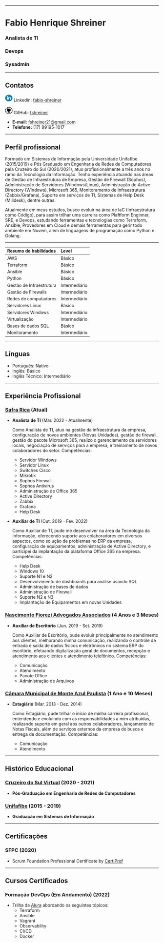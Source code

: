 * * *
# **Fabio Henrique Shreiner**
### Analista de TI
### Devops
### Sysadmin

---
## **Contatos**

![LinkedIn](./images/resized-linkedin-icon.svg) Linkedin: [fabio-shreiner](https://www.linkedin.com/in/fabio-shreiner/)

![GitHub](./images/resized-github-icon.svg) GitHub: [fshreiner](https://github.com/fshreiner)

[//]: # (<table>)
[//]: # (    <tr>)
[//]: # (        <td><img src="./images/linkedin-icon.svg" alt="Linkedin" width="35" height="40"></td>)
[//]: # (        <td><a href="https://www.linkedin.com/in/fabio-shreiner/" style="color: white">fabio-shreiner</a></td>)
[//]: # (        <td><img src="./images/github-icon.svg" alt="GitHub" width="35" height="40"></td>)
[//]: # (        <td><a href="https://github.com/fshreiner" style="color: white">fshreiner</a></td>)
[//]: # (    </tr>)
[//]: # (</table>)

* **E-mail:** fshreiner21@gmail.com
* **Telefone:** (17) 99195-1017

---

## **Perfil profissional**

Formado em Sistemas de Informação pela Universidade Unifafibe (2015/2019) e Pós Graduado em Engenharia de Redes de Computadores pela Cruzeiro do Sul (2020/2021), atuo profissionalmente a três anos no ramo da Tecnologia da Informação. Tenho experiência atuando nas áreas de Gestão de Infraestrutura de Empresa, Gestão de Firewall (Sophos), Administração de Servidores (Windows/Linux), Administração de Active Directory (Windows), Microsoft 365, Monitoramento de Infraestrutura (Zabbix/Grafana), Suporte em serviços de TI, Sistemas de Help Desk (Milldesk), dentre outras. 

Atualmente em meus estudos, busco evoluir na área de IaC (Infraestrutura como Código), para assim trilhar uma carreira como Plaftform Enginner, SRE, e Devops, estudando ferramentas e tecnologias como Terraform, Ansible, Provedores em Cloud e demais ferramentas para gerir todo ambiente em Nuvem, além de linguagens de programação como Python e Golang.

---

| **Resumo de habilidades**       | **Level**     |
|:--------------------------------|:--------------|
| AWS                             | Básico        |
| Terraform                       | Básico        |
| Ansible                         | Básico        |
| Python                          | Básico        |
| Gestão de Infraestrutura        | Intermediário |
| Gestão de Firewalls             | Intermediário |
| Redes de computadores           | Intermediário |
| Servidores Linux                | Básico        |
| Servidores Windows              | Intermediário |
| Virtualização                   | Intermediário |
| Bases de dados SQL              | Básico        |
| Monitoramento                   | Intermediário |

---

## **Línguas**
- Português: Nativo
- Inglês: Básico
- Inglês Técnico: Intermediário


---

## **Experiência Profissional**

### **[Safra Rica](https://www.safrarica.com.br)** (Atual)

 - **Analista de TI** (Mar. 2022 - Atualmente)

    Como Analista de TI, atuo na gestão da infraestrutura da empresa, configuração de novos ambientes (Novas Unidades), gestão de firewall, gestão do pacote Microsoft 365, realizo o gerenciamento de servidores locais, negociação de serviços para a empresa, e treinamento de novos colaboradores do setor. 
    Competências:
    - Servidor Windows
    - Servidor Linux
    - Switches Cisco
    - Mikrotik
    - Sophos Firewall
    - Sophos Antivírus
    - Administração de Office 365
    - Active Directory
    - Zabbix
    - Grafana
    - Help Desk

 - **Auxiliar de TI** (Out. 2019 - Fev. 2022)

    Como Auxiliar de TI, pude me desenvolver na área da Tecnologia da Informação, oferecendo suporte aos colaboradores em diversos aspectos, como solução de problemas no ERP da empresa, configuração de equipamentos, administração de Active Directory, e participei da implantação da plataforma Office 365 na empresa.
    Competências:
    - Help Desk
    - Windows 10
    - Suporte N1 e N2
    - Desenvolvimento de dashboards para análise usando SQL
    - Administração de bases de dados
    - Administração de Firewall
    - Suporte N2 e N3
    - Implantação de Equipamentos em novas Unidades


### **[Nascimento Fiorezi Advogados Associados](https://nfadv.com.br)** (4 Anos e 3 Meses)

 - **Auxiliar de Escritório** (Jun. 2019 - Set. 2019)

    Como Auxiliar de Escritório, pude evoluir principalmente no atendimento aos clientes, melhorando minha comunicação, realizando o controle de entrada e saída de dados físicos e eletrônicos no sistema ERP do escritório, efetuando digitalização geral de documentos, recepção e atendimento aos clientes e atendimento telefônico. 
    Competências:
    - Comunicação
    - Atendimento
    - Pacote Office
    - Administração de Arquivos


### **[Câmara Municipal de Monte Azul Paulista](https://www.camaramonteazul.sp.gov.br)** (1 Ano e 10 Meses)

 - **Estagiário** (Mar. 2013 - Dez. 2014)

    Como Estagiário, pude trilhar o início de minha carreira profissional, entendendo e evoluindo com as responsabilidades a mim atribuídas, realizando suporte em geral aos outros colaboradores, lançamento de Notas Fiscais, além de serviços externos da empresa de busca e entrega de documentação.
    Competências:
    - Comunicação
    - Atendimento

---

## **Histórico Educacional**

### **[Cruzeiro do Sul Virtual](https://www.cruzeirodosulvirtual.com.br)** (2020 - 2021)
 - **Pós-Graduação em Engenharia de Redes de Computadores**
 
### **[Unifafibe](https://unifafibe.com.br/)** (2015 - 2019)
 - **Graduação em Sistemas de Informação**

---

## **Certificações**

### **SFPC** (2020)
 - Scrum Foundation Professional Certificate by [CertiProf](https://certiprof.com/)

---

## **Cursos Certificados**

### **Formação DevOps (Em Andamento)** (2022)
 - Trilha da [Alura](https://www.alura.com.br/) abordando os seguintes tópicos:
   - Terraform
   - Ansible
   - Vagrant
   - Observability
   - CI/CD
   - Docker
